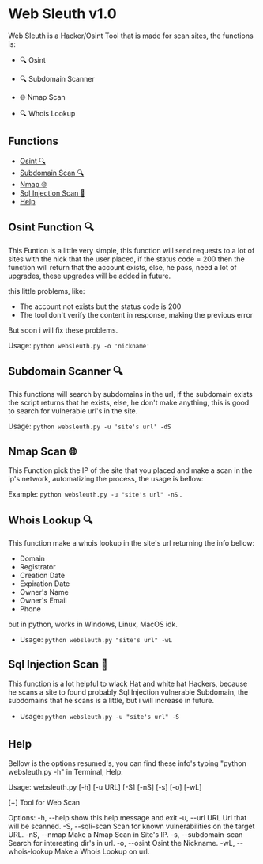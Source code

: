 # Web Sleuth v1.0
Web Sleuth is a Hacker/Osint Tool that is made for scan sites, the functions is:

- 🔍 Osint

- 🔍 Subdomain Scanner

- 🌐 Nmap Scan

- 🔍 Whois Lookup

## Functions

- [Osint 🔍](#osint-function)
- [Subdomain Scan 🔍](#search-directories)
- [Nmap 🌐](#nmap-scan)
- [Sql Injection Scan 💉](#sql_injection_scan)
- [Help](#help)

## Osint Function 🔍
This Funtion is a little very simple, this function will send requests to a lot of sites with the nick that the user placed, if the status code = 200 then the function will return that the account exists, else, he pass, need a lot of upgrades, these upgrades will be added in future.

this little problems, like:
- The account not exists but the status code is 200
- The tool don't verify the content in response, making the previous error

But soon i will fix these problems.

Usage: ```python websleuth.py -o 'nickname'```

## Subdomain Scanner 🔍
This functions will search by subdomains in the url, if the subdomain exists the script returns that he exists, else, he don't make anything, this is good to search for vulnerable url's in the site.

Usage: ```python websleuth.py -u 'site's url' -dS```

## Nmap Scan 🌐
This Function pick the IP of the site that you placed and make a scan in the ip's network, automatizing the process, the usage is bellow:

Example: ```python websleuth.py -u "site's url" -nS```
.

## Whois Lookup 🔍
This function make a whois lookup in the site's url returning the info bellow:

- Domain
- Registrator
- Creation Date
- Expiration Date
- Owner's Name
- Owner's Email
- Phone

but in python, works in Windows, Linux, MacOS idk.

- Usage: ```python websleuth.py "site's url" -wL```

## Sql Injection Scan 💉
This function is a lot helpful to wlack Hat and white hat Hackers, because he scans a site to found probably Sql Injection vulnerable Subdomain, the subdomains that he scans is a little, but i will increase in future.

- Usage: ```python websleuth.py -u "site's url" -S```

## Help
Bellow is the options resumed's, you can find these info's typing "python websleuth.py -h" in Terminal, Help:

Usage: websleuth.py [-h] [-u URL] [-S] [-nS] [-s] [-o] [-wL]

[+] Tool for Web Scan

Options:
  -h, --help            show this help message and exit
  -u, --url URL         Url that will be scanned.
  -S, --sqli-scan       Scan for known vulnerabilities on the target URL.
  -nS, --nmap           Make a Nmap Scan in Site's IP.
  -s, --subdomain-scan  Search for interesting dir's in url.
  -o, --osint           Osint the Nickname.
  -wL, --whois-lookup   Make a Whois Lookup on url.
